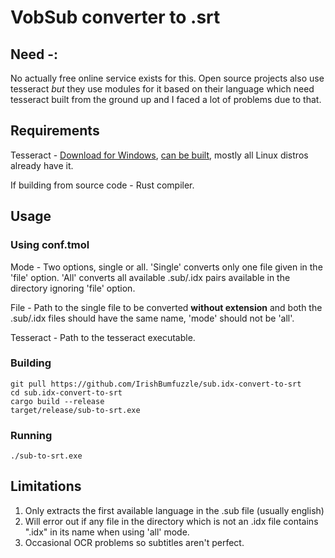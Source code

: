# VobSub converter to .srt

## Need -: 

No actually free online service exists for this. Open source projects also use tesseract *but* they use modules for it based on their language which need tesseract built from the ground up and I faced a lot of problems due to that.

## Requirements

Tesseract - [Download for Windows](https://github.com/UB-Mannheim/tesseract/wiki), [can be built](https://github.com/tesseract-ocr/tesseract), mostly all Linux distros already have it.

If building from source code - Rust compiler.


## Usage
### Using conf.tmol 

Mode - Two options, single or all. 'Single' converts only one file given in the 'file' option. 'All' converts all available .sub/.idx pairs available in the directory ignoring 'file' option.

File - Path to the single file to be converted **without extension** and both the .sub/.idx files should have the same name, 'mode' should not be 'all'.

Tesseract - Path to the tesseract executable.

### Building

```batch
git pull https://github.com/IrishBumfuzzle/sub.idx-convert-to-srt
cd sub.idx-convert-to-srt
cargo build --release
target/release/sub-to-srt.exe
```

### Running

```batch 
./sub-to-srt.exe
```

## Limitations

1. Only extracts the first available language in the .sub file (usually english)
2. Will error out if any file in the directory which is not an .idx file contains ".idx" in its name when using 'all' mode.
3. Occasional OCR problems so subtitles aren't perfect.
